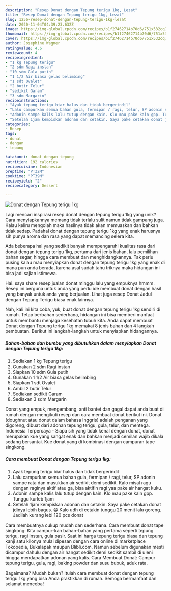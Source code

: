 ```yaml
---
description: "Resep Donat dengan Tepung terigu 1kg, Lezat"
title: "Resep Donat dengan Tepung terigu 1kg, Lezat"
slug: 1256-resep-donat-dengan-tepung-terigu-1kg-lezat
date: 2020-11-04T04:39:23.632Z
image: https://img-global.cpcdn.com/recipes/b1f27462714b70d6/751x532cq70/donat-dengan-tepung-terigu-1kg-foto-resep-utama.jpg
thumbnail: https://img-global.cpcdn.com/recipes/b1f27462714b70d6/751x532cq70/donat-dengan-tepung-terigu-1kg-foto-resep-utama.jpg
cover: https://img-global.cpcdn.com/recipes/b1f27462714b70d6/751x532cq70/donat-dengan-tepung-terigu-1kg-foto-resep-utama.jpg
author: Josephine Wagner
ratingvalue: 4.6
reviewcount: 4
recipeingredient:
- "1 kg Tepung terigu"
- "2 sdm Ragi instan"
- "10 sdm Gula putih"
- "1 1/2 Air biasa gelas belimbing"
- "1 sdt Ovalet"
- "2 butir Telur"
- "sedikit Garam"
- "3 sdm Margarin"
recipeinstructions:
- "Ayak tepung terigu biar halus dan tidak bergerindil"
- "Lalu campurkan semua bahan gula, fermipan / ragi, telur, SP adonin sampe rata dan masukkan air sedikit demi sedikit. Kalo misal ragu dengan raginya aktif atau ga, bisa aktifin ragi yaa pake air hangat kuku."
- "Adonin sampe kalis lalu tutup dengan kain. Klo mau pake kain gpp. Tunggu kurleb 1jam"
- "Setelah 1jam kempiskan adonan dan cetakin. Saya pake cetakan donat jdinya lebih bagus. 😁 Kalo udh di cetakin tunggu 20 menit lalu goreng. Jadilah kurang lebi 120 pcs donat"
categories:
- Resep
tags:
- donat
- dengan
- tepung

katakunci: donat dengan tepung 
nutrition: 192 calories
recipecuisine: Indonesian
preptime: "PT32M"
cooktime: "PT39M"
recipeyield: "2"
recipecategory: Dessert

---
```



![Donat dengan Tepung terigu 1kg](https://img-global.cpcdn.com/recipes/b1f27462714b70d6/751x532cq70/donat-dengan-tepung-terigu-1kg-foto-resep-utama.jpg)

Lagi mencari inspirasi resep donat dengan tepung terigu 1kg yang unik? Cara menyiapkannya memang tidak terlalu sulit namun tidak gampang juga. Kalau keliru mengolah maka hasilnya tidak akan memuaskan dan bahkan tidak sedap. Padahal donat dengan tepung terigu 1kg yang enak harusnya sih punya aroma dan rasa yang dapat memancing selera kita.

Ada beberapa hal yang sedikit banyak mempengaruhi kualitas rasa dari donat dengan tepung terigu 1kg, pertama dari jenis bahan, lalu pemilihan bahan segar, hingga cara membuat dan menghidangkannya. Tak perlu pusing kalau mau menyiapkan donat dengan tepung terigu 1kg yang enak di mana pun anda berada, karena asal sudah tahu triknya maka hidangan ini bisa jadi sajian istimewa.

Hai. saya share resep jualan donat minggu lalu yang empuknya hmmm. Resep ini berguna untuk anda yang perlu ide membuat donat dengan hasil yang banyak untuk anda yang berjualan. Lihat juga resep Donat Jadul dengan Tepung Terigu biasa enak lainnya.


Nah, kali ini kita coba, yuk, buat donat dengan tepung terigu 1kg sendiri di rumah. Tetap berbahan sederhana, hidangan ini bisa memberi manfaat untuk membantu menjaga kesehatan tubuh kita. Anda dapat membuat Donat dengan Tepung terigu 1kg memakai 8 jenis bahan dan 4 langkah pembuatan. Berikut ini langkah-langkah untuk menyiapkan hidangannya.

<!--inarticleads1-->

##### Bahan-bahan dan bumbu yang dibutuhkan dalam menyiapkan Donat dengan Tepung terigu 1kg:

1. Sediakan 1 kg Tepung terigu
1. Gunakan 2 sdm Ragi instan
1. Siapkan 10 sdm Gula putih
1. Gunakan 1 1/2 Air biasa gelas belimbing
1. Siapkan 1 sdt Ovalet
1. Ambil 2 butir Telur
1. Sediakan sedikit Garam
1. Sediakan 3 sdm Margarin


Donat yang empuk, mengembang, anti bantet dan gagal dapat anda buat di rumah dengan mengikuti resep dan cara membuat donat berikut ini. Donat (doughnut atau donut dalam bahasa Inggris) adalah penganan yang digoreng, dibuat dari adonan tepung terigu, gula, telur, dan mentega. Indonesia Terpercaya - Siapa sih yang tidak kenal dengan donat, donat merupakan kue yang sangat enak dan bahkan menjadi cemilan wajib dikala sedang bersantai. Kue donat yang di kombinasi dengan campuran tape singkong. 

<!--inarticleads2-->

##### Cara membuat Donat dengan Tepung terigu 1kg:

1. Ayak tepung terigu biar halus dan tidak bergerindil
1. Lalu campurkan semua bahan gula, fermipan / ragi, telur, SP adonin sampe rata dan masukkan air sedikit demi sedikit. Kalo misal ragu dengan raginya aktif atau ga, bisa aktifin ragi yaa pake air hangat kuku.
1. Adonin sampe kalis lalu tutup dengan kain. Klo mau pake kain gpp. Tunggu kurleb 1jam
1. Setelah 1jam kempiskan adonan dan cetakin. Saya pake cetakan donat jdinya lebih bagus. 😁 Kalo udh di cetakin tunggu 20 menit lalu goreng. Jadilah kurang lebi 120 pcs donat


Cara membuatnya cukup mudah dan sederhana. Cara membuat donat tape singkong: Kita campur-kan bahan-bahan yang pertama seperti tepung terigu, ragi instan, gula pasir. Saat ini harga tepung terigu biasa dan tepung kanji satu kilonya mulai dipesan dengan cara online di marketplace Tokopedia, Bukalapak maupun Blibli.com. Namun sebelum digunakan mesti dicampur dahulu dengan air hangat sedikit demi sedikit sambil di uleni hingga mendapatkan adonan yang kalis. Cara Membuat Donat: Campur tepung terigu, gula, ragi, baking powder dan susu bubuk, aduk rata. 

Bagaimana? Mudah bukan? Itulah cara membuat donat dengan tepung terigu 1kg yang bisa Anda praktikkan di rumah. Semoga bermanfaat dan selamat mencoba!
